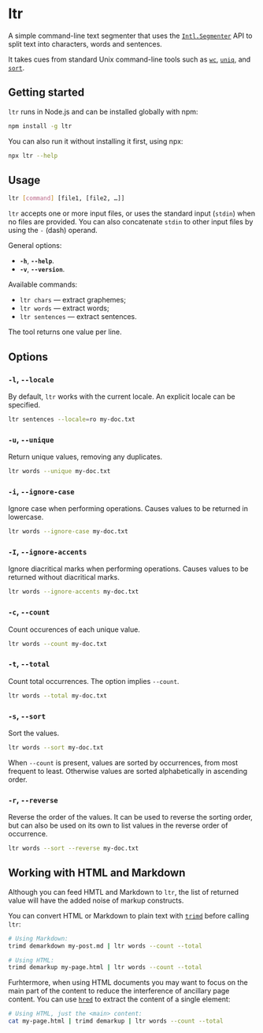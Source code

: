 # ltr

A simple command-line text segmenter that uses the [`Intl.Segmenter`](https://developer.mozilla.org/en-US/docs/Web/JavaScript/Reference/Global_Objects/Intl/Segmenter) <abbr>API</abbr> to split text into characters, words and sentences.

It takes cues from standard Unix command-line tools such as [`wc`](https://en.wikipedia.org/wiki/Wc_(Unix)), [`uniq`](https://en.wikipedia.org/wiki/Uniq), and [`sort`](https://en.wikipedia.org/wiki/Sort_(Unix)).

## Getting started

`ltr` runs in Node.js and can be installed globally with npm:

```bash
npm install -g ltr
```

You can also run it without installing it first, using npx:

```bash
npx ltr --help
```

## Usage

```bash
ltr [command] [file1, [file2, …]]
```

`ltr` accepts one or more input files, or uses the standard input (`stdin`) when no files are provided. You can also concatenate `stdin` to other input files by using the `-` (dash) operand.

General options:
* __`-h`__, __`--help`__.
* __`-v`__, __`--version`__.

Available commands:

* `ltr chars` — extract graphemes;
* `ltr words` — extract words;
* `ltr sentences` — extract sentences.

The tool returns one value per line.

## Options

### `-l`, `--locale`

By default, `ltr` works with the current locale. An explicit locale can be specified.

```bash
ltr sentences --locale=ro my-doc.txt
```

### `-u`, `--unique`

Return unique values, removing any duplicates.

```bash
ltr words --unique my-doc.txt
```

### `-i`, `--ignore-case`

Ignore case when performing operations. Causes values to be returned in lowercase.

```bash
ltr words --ignore-case my-doc.txt
```

### `-I`, `--ignore-accents`

Ignore diacritical marks when performing operations. Causes values to be returned without diacritical marks.

```bash
ltr words --ignore-accents my-doc.txt
```

### `-c`, `--count`

Count occurences of each unique value.

```bash
ltr words --count my-doc.txt
```

### `-t`, `--total`

Count total occurrences. The option implies `--count`.

```bash
ltr words --total my-doc.txt
```

### `-s`, `--sort`

Sort the values. 

```bash
ltr words --sort my-doc.txt
```

When `--count` is present, values are sorted by occurrences, from most frequent to least. Otherwise values are sorted alphabetically in ascending order.

### `-r`, `--reverse`

Reverse the order of the values. It can be used to reverse the sorting order, but can also be used on its own to list values in the reverse order of occurrence. 

```bash
ltr words --sort --reverse my-doc.txt
```

## Working with HTML and Markdown

Although you can feed HMTL and Markdown to `ltr`, the list of returned value will have the added noise of markup constructs.

You can convert HTML or Markdown to plain text with [`trimd`](https://github.com/danburzo/trimd/) before calling `ltr`:

```bash
# Using Markdown:
trimd demarkdown my-post.md | ltr words --count --total

# Using HTML:
trimd demarkup my-page.html | ltr words --count --total
```

Furhtermore, when using HTML documents you may want to focus on the main part of the content to reduce the interference of ancillary page content. You can use [`hred`](https://github.com/danburzo/hred/) to extract the content of a single element:

```bash
# Using HTML, just the <main> content:
cat my-page.html | trimd demarkup | ltr words --count --total
```